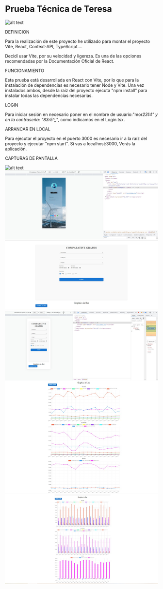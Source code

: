 # Prueba Técnica de Teresa

![alt text](https://miro.medium.com/v2/resize:fit:1400/format:webp/1*ucL7YQ2v8aaOy426soLPZA.png)

DEFINICION

Para la realización de este proyecto he utilizado para montar el proyecto Vite, React, Context-API, TypeScript....

Decidí usar Vite, por su velocidad y ligereza. Es una de las opciones recomendadas por la Documentación Oficial de React.

FUNCIONAMIENTO

Esta prueba está desarrollada en React con Vite, por lo que para la instalación de dependencias es necesario tener Node y Vite. Una vez instalados ambos, desde la raíz del proyecto ejecuta "npm install" para instalar todas las dependencias necesarias.

LOGIN

Para iniciar sesión en necesario poner en el nombre de usuario:"mor*2314" y en la contraseña: "83r5^\_*", como indicamos en el Login.tsx.

ARRANCAR EN LOCAL

Para ejecutar el proyecto en el puerto 3000 es necesario ir a la raíz del proyecto y ejecutar "npm start". Si vas a localhost:3000, Verás la aplicación.

CAPTURAS DE PANTALLA

![alt text](./public/assets/images/Captura.png)
![alt text](./public/assets/images/Captura_img_responsive_login_iphone12.png)
![alt text](./public/assets/images/capturaForm_pc.png)
![alt text](./public/assets/images/Form_vista_iphone12.png)
![alt text](./public/assets/images/lineas.png)
![alt text](./public/assets/images/Barras.png)
